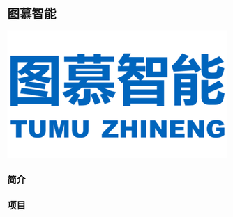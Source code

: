 # 图慕智能

<p align="center"> <img alt="Logo" src="https://github.com/tumuzhineng/.github/blob/main/profile/logo.png", style = "zoom:60%";></p>

## 简介

## 项目

